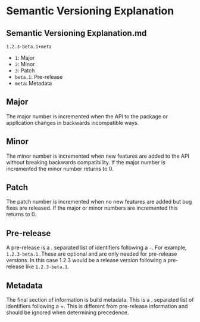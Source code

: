 # Semantic Versioning Explanation

## Semantic Versioning Explanation.md

```
1.2.3-beta.1+meta
```

- `1`: Major
- `2`: Minor
- `3`: Patch
- `beta.1`: Pre-release
- `meta`: Metadata

## Major

The major number is incremented when the API to the package or application changes in backwards incompatible ways.

## Minor

The minor number is incremented when new features are added to the API without breaking backwards compatibility. If the major number is incremented the minor number returns to 0.

## Patch

The patch number is incremented when no new features are added but bug fixes are released. If the major or minor numbers are incremented this returns to 0.

## Pre-release

A pre-release is a . separated list of identifiers following a `-`. For example, `1.2.3-beta.1`. These are optional and are only needed for pre-release versions. In this case 1.2.3 would be a release version following a pre-release like `1.2.3-beta.1`.

## Metadata

The final section of information is build metadata. This is a . separated list of identifiers following a +. This is different from pre-release information and should be ignored when determining precedence.

